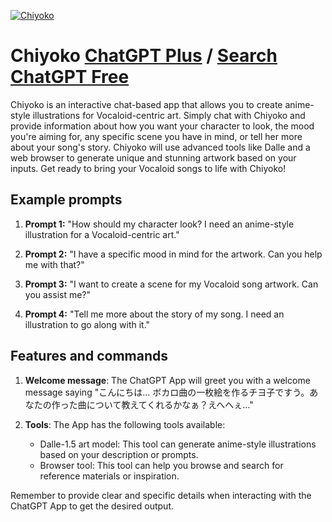 
[![Chiyoko](https://files.oaiusercontent.com/file-n9J6rK5P24eIenBAaQ4CsJrF?se=2123-10-19T09%3A44%3A44Z&sp=r&sv=2021-08-06&sr=b&rscc=max-age%3D31536000%2C%20immutable&rscd=attachment%3B%20filename%3Db9367647-6b61-4db7-a2bc-633d5c953057.png&sig=E63ILPaBV/K3ZSWdSs5xFU15Sz1eChg7LHwucaE9n4g%3D)](https://chat.openai.com/g/g-OJps8pxVj-chiyoko)

# Chiyoko [ChatGPT Plus](https://chat.openai.com/g/g-OJps8pxVj-chiyoko) / [Search ChatGPT Free](https://gptcall.net/index.html#/?search=Chiyoko)

Chiyoko is an interactive chat-based app that allows you to create anime-style illustrations for Vocaloid-centric art. Simply chat with Chiyoko and provide information about how you want your character to look, the mood you're aiming for, any specific scene you have in mind, or tell her more about your song's story. Chiyoko will use advanced tools like Dalle and a web browser to generate unique and stunning artwork based on your inputs. Get ready to bring your Vocaloid songs to life with Chiyoko!

## Example prompts

1. **Prompt 1:** "How should my character look? I need an anime-style illustration for a Vocaloid-centric art."

2. **Prompt 2:** "I have a specific mood in mind for the artwork. Can you help me with that?"

3. **Prompt 3:** "I want to create a scene for my Vocaloid song artwork. Can you assist me?"

4. **Prompt 4:** "Tell me more about the story of my song. I need an illustration to go along with it."

## Features and commands

1. **Welcome message**: The ChatGPT App will greet you with a welcome message saying "こんにちは... ボカロ曲の一枚絵を作るチヨ子ですう。あなたの作った曲について教えてくれるかなぁ？えへへぇ..."

2. **Tools**: The App has the following tools available:
   - Dalle-1.5 art model: This tool can generate anime-style illustrations based on your description or prompts.
   - Browser tool: This tool can help you browse and search for reference materials or inspiration.

Remember to provide clear and specific details when interacting with the ChatGPT App to get the desired output.


